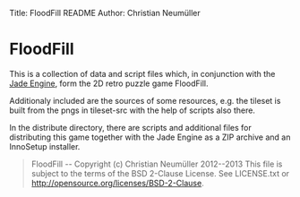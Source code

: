 Title:  FloodFill README
Author: Christian Neumüller

FloodFill
=========

This is a collection of data and script files which, in conjunction with the
[Jade Engine][], form the 2D retro puzzle game FloodFill.

Additionaly included are the sources of some resources, e.g. the tileset is
built from the pngs in tileset-src with the help of scripts also there.

In the distribute directory, there are scripts and additional files for
distributing this game together with the Jade Engine as a ZIP archive and an
InnoSetup installer.


[Jade Engine]: http://github.com/Oberon00/jd

> FloodFill -- Copyright (c) Christian Neumüller 2012--2013
> This file is subject to the terms of the BSD 2-Clause License.
> See LICENSE.txt or http://opensource.org/licenses/BSD-2-Clause.
